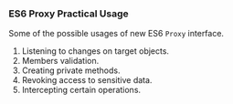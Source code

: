 ### ES6 Proxy Practical Usage
Some of the possible usages of new ES6 `Proxy` interface.

1. Listening to changes on target objects.
2. Members validation.
3. Creating private methods.
4. Revoking access to sensitive data.
5. Intercepting certain operations.
